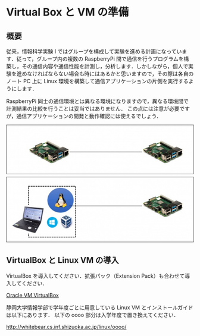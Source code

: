 # Virtual Box と VM の準備

## 概要

従来，情報科学実験 I ではグループを構成して実験を進める計画になっています．従って，グループ内の複数の RaspberryPi 間で通信を行うプログラムを構築し，その通信内容や通信性能を計測し，分析します．しかしながら，個人で実験を進めなければならない場合も時にはあるかと思いますので，その際は各自のノート PC 上に Linux 環境を構築して通信アプリケーションの片側を実行するようにします．

RaspberryPi 同士の通信環境とは異なる環境になりますので，異なる環境間で計測結果の比較を行うことは妥当ではありません． この点には注意が必要ですが，通信アプリケーションの開発と動作確認には使えるでしょう．

![600px-vm-raspi.jpg](../../../images/part1/part1_1/600px-vm-raspi.jpg)

## VirtualBox と Linux VM の導入

VirtualBox を導入してください．拡張パック（Extension Pack）も合わせて導入してください．

[Oracle VM VirtualBox](https://www.virtualbox.org/wiki/Downloads)

静岡大学情報学部で学年度ごとに用意している Linux VM とインストールガイドは以下にあります． 以下の oooo 部分は入学年度で置き換えてください．

http://whitebear.cs.inf.shizuoka.ac.jp/linux/oooo/
